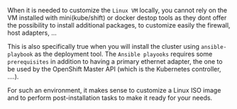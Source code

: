 When it is needed to customize the `Linux VM` locally, you cannot rely on the VM installed with mini(kube/shift) or docker destop tools as they dont offer the possibility 
to install additional packages, to customize easily the firewall, host adapters, ...

This is also specifically true when you will install the cluster using `ansible-playbook` as the deployment tool.
The `Ansible playooks` requires some `prerequisites` in addition to having a
primary ethernet adapter, the one to be used by the OpenShift Master API (which is the Kubernetes controller, ....).

For such an environment, it makes sense to customize a Linux ISO image and to perform post-installation tasks to make it ready for your needs.
